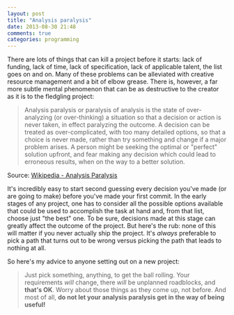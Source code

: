 ```yaml
---
layout: post
title: "Analysis paralysis"
date: 2013-08-30 21:48
comments: true
categories: programming
---
```


There are lots of things that can kill a project before it starts: lack of
funding, lack of time, lack of specification, lack of applicable talent, the
list goes on and on.  Many of these problems can be alleviated with creative
resource management and a bit of elbow grease. There is, however, a far more
subtle mental phenomenon that can be as destructive to the creator as it is to
the fledgling project:

> Analysis paralysis or paralysis of analysis is the state of over-analyzing (or
> over-thinking) a situation so that a decision or action is never taken, in
> effect paralyzing the outcome. A decision can be treated as over-complicated,
> with too many detailed options, so that a choice is never made, rather than
> try something and change if a major problem arises. A person might be seeking
> the optimal or "perfect" solution upfront, and fear making any decision which
> could lead to erroneous results, when on the way to a better solution.

Source: [Wikipedia - Analysis Paralysis](http://en.wikipedia.org/wiki/Analysis_paralysis)

It's incredibly easy to start second guessing every decision you've made (or are
going to make) before you've made your first commit. In the early stages of any
project, one has to consider all the possible options available that could be
used to accomplish the task at hand and, from that list, choose just "the best"
one. To be sure, decisions made at this stage can greatly affect the outcome of
the project. But here's the rub: none of this will matter if you never actually
ship the project. It's *always* preferable to pick a path that turns out to be
wrong versus picking the path that leads to nothing at all.

So here's my advice to anyone setting out on a new project:

> Just pick something, anything, to get the ball rolling. Your requirements
> *will* change, there *will* be unplanned roadblocks, and **that's OK**. Worry
> about those things as they come up, not before. And most of all, **do not let
> your analysis paralysis get in the way of being useful!**
